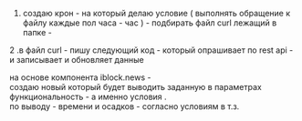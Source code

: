  
1.  создаю крон  - на который  делаю условие ( выполнять  обращение к файлу  каждые  пол часа - час )   -  подбирать файл  curl  лежащий в папке  -

 
2 .в  файл curl   - пишу   следующий код  - который  опрашивает  по  rest api    -  и  записывает и обновляет  данные


<?php

// Initializing curl
$curl = curl_init();

// Sending GET request to  
// server to get JSON data
curl_setopt($curl, CURLOPT_URL,
    "https://api.open-meteo.com/v1/forecast?latitude=55.7558&longitude=37.6176&hourly=precipitation&timezone=Europe%2FMoscow");

// Telling curl to store JSON
// data in a variable instead
// of dumping on screen
curl_setopt($curl,
    CURLOPT_RETURNTRANSFER, true);

// Executing curl
$response = curl_exec($curl);

// Checking if any error occurs
// during request or not
if($e = curl_error($curl)) {
    echo $e;
} else {

    // Decoding JSON data
    $decodedData =
        json_decode($response, true);

    // Outputing JSON data in
    // Decoded form
    var_dump($decodedData);
}

// Closing curl
curl_close($curl);
?>
 
на  основе  компонента  iblock.news   -  
создаю  новый который  будет  выводить  заданную в  параметрах  функциональность   - а именно условия  .    
по выводу -  времени и  осадков  - согласно  условиям  в  т.з.
